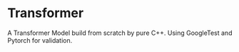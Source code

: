 # Transformer

A Transformer Model build from scratch by pure C++. Using GoogleTest and Pytorch for validation.
